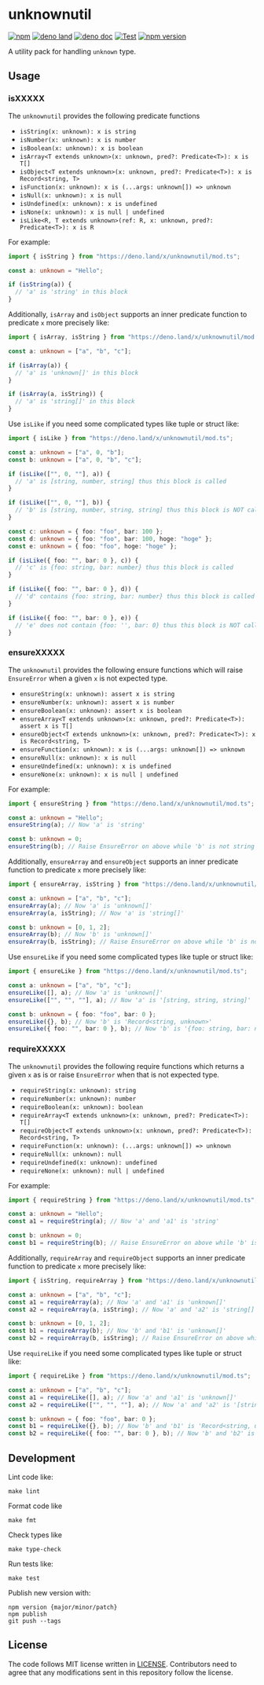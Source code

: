 # unknownutil

[![npm](http://img.shields.io/badge/available%20on-npm-lightgrey.svg?logo=npm&logoColor=white)](https://www.npmjs.com/package/unknownutil)
[![deno land](http://img.shields.io/badge/available%20on-deno.land/x-lightgrey.svg?logo=deno)](https://deno.land/x/unknownutil)
[![deno doc](https://doc.deno.land/badge.svg)](https://doc.deno.land/https/deno.land/x/unknownutil/mod.ts)
[![Test](https://github.com/lambdalisue/deno-unknownutil/workflows/Test/badge.svg)](https://github.com/lambdalisue/deno-unknownutil/actions?query=workflow%3ATest)
[![npm version](https://badge.fury.io/js/unknownutil.svg)](https://badge.fury.io/js/unknownutil)

A utility pack for handling `unknown` type.

[deno]: https://deno.land/

## Usage

### isXXXXX

The `unknownutil` provides the following predicate functions

- `isString(x: unknown): x is string`
- `isNumber(x: unknown): x is number`
- `isBoolean(x: unknown): x is boolean`
- `isArray<T extends unknown>(x: unknown, pred?: Predicate<T>): x is T[]`
- `isObject<T extends unknown>(x: unknown, pred?: Predicate<T>): x is Record<string, T>`
- `isFunction(x: unknown): x is (...args: unknown[]) => unknown`
- `isNull(x: unknown): x is null`
- `isUndefined(x: unknown): x is undefined`
- `isNone(x: unknown): x is null | undefined`
- `isLike<R, T extends unknown>(ref: R, x: unknown, pred?: Predicate<T>): x is R`

For example:

```typescript
import { isString } from "https://deno.land/x/unknownutil/mod.ts";

const a: unknown = "Hello";

if (isString(a)) {
  // 'a' is 'string' in this block
}
```

Additionally, `isArray` and `isObject` supports an inner predicate function to
predicate `x` more precisely like:

```typescript
import { isArray, isString } from "https://deno.land/x/unknownutil/mod.ts";

const a: unknown = ["a", "b", "c"];

if (isArray(a)) {
  // 'a' is 'unknown[]' in this block
}

if (isArray(a, isString)) {
  // 'a' is 'string[]' in this block
}
```

Use `isLike` if you need some complicated types like tuple or struct like:

```typescript
import { isLike } from "https://deno.land/x/unknownutil/mod.ts";

const a: unknown = ["a", 0, "b"];
const b: unknown = ["a", 0, "b", "c"];

if (isLike(["", 0, ""], a)) {
  // 'a' is [string, number, string] thus this block is called
}

if (isLike(["", 0, ""], b)) {
  // 'b' is [string, number, string, string] thus this block is NOT called
}

const c: unknown = { foo: "foo", bar: 100 };
const d: unknown = { foo: "foo", bar: 100, hoge: "hoge" };
const e: unknown = { foo: "foo", hoge: "hoge" };

if (isLike({ foo: "", bar: 0 }, c)) {
  // 'c' is {foo: string, bar: number} thus this block is called
}

if (isLike({ foo: "", bar: 0 }, d)) {
  // 'd' contains {foo: string, bar: number} thus this block is called
}

if (isLike({ foo: "", bar: 0 }, e)) {
  // 'e' does not contain {foo: '', bar: 0} thus this block is NOT called
}
```

### ensureXXXXX

The `unknownutil` provides the following ensure functions which will raise
`EnsureError` when a given `x` is not expected type.

- `ensureString(x: unknown): assert x is string`
- `ensureNumber(x: unknown): assert x is number`
- `ensureBoolean(x: unknown): assert x is boolean`
- `ensureArray<T extends unknown>(x: unknown, pred?: Predicate<T>): assert x is T[]`
- `ensureObject<T extends unknown>(x: unknown, pred?: Predicate<T>): x is Record<string, T>`
- `ensureFunction(x: unknown): x is (...args: unknown[]) => unknown`
- `ensureNull(x: unknown): x is null`
- `ensureUndefined(x: unknown): x is undefined`
- `ensureNone(x: unknown): x is null | undefined`

For example:

```typescript
import { ensureString } from "https://deno.land/x/unknownutil/mod.ts";

const a: unknown = "Hello";
ensureString(a); // Now 'a' is 'string'

const b: unknown = 0;
ensureString(b); // Raise EnsureError on above while 'b' is not string
```

Additionally, `ensureArray` and `ensureObject` supports an inner predicate
function to predicate `x` more precisely like:

```typescript
import { ensureArray, isString } from "https://deno.land/x/unknownutil/mod.ts";

const a: unknown = ["a", "b", "c"];
ensureArray(a); // Now 'a' is 'unknown[]'
ensureArray(a, isString); // Now 'a' is 'string[]'

const b: unknown = [0, 1, 2];
ensureArray(b); // Now 'b' is 'unknown[]'
ensureArray(b, isString); // Raise EnsureError on above while 'b' is not string array
```

Use `ensureLike` if you need some complicated types like tuple or struct like:

```typescript
import { ensureLike } from "https://deno.land/x/unknownutil/mod.ts";

const a: unknown = ["a", "b", "c"];
ensureLike([], a); // Now 'a' is 'unknown[]'
ensureLike(["", "", ""], a); // Now 'a' is '[string, string, string]'

const b: unknown = { foo: "foo", bar: 0 };
ensureLike({}, b); // Now 'b' is 'Record<string, unknown>'
ensureLike({ foo: "", bar: 0 }, b); // Now 'b' is '{foo: string, bar: number}'
```

### requireXXXXX

The `unknownutil` provides the following require functions which returns a given
`x` as is or raise `EnsureError` when that is not expected type.

- `requireString(x: unknown): string`
- `requireNumber(x: unknown): number`
- `requireBoolean(x: unknown): boolean`
- `requireArray<T extends unknown>(x: unknown, pred?: Predicate<T>): T[]`
- `requireObject<T extends unknown>(x: unknown, pred?: Predicate<T>): Record<string, T>`
- `requireFunction(x: unknown): (...args: unknown[]) => unknown`
- `requireNull(x: unknown): null`
- `requireUndefined(x: unknown): undefined`
- `requireNone(x: unknown): null | undefined`

For example:

```typescript
import { requireString } from "https://deno.land/x/unknownutil/mod.ts";

const a: unknown = "Hello";
const a1 = requireString(a); // Now 'a' and 'a1' is 'string'

const b: unknown = 0;
const b1 = requireString(b); // Raise EnsureError on above while 'b' is not string
```

Additionally, `requireArray` and `requireObject` supports an inner predicate
function to predicate `x` more precisely like:

```typescript
import { isString, requireArray } from "https://deno.land/x/unknownutil/mod.ts";

const a: unknown = ["a", "b", "c"];
const a1 = requireArray(a); // Now 'a' and 'a1' is 'unknown[]'
const a2 = requireArray(a, isString); // Now 'a' and 'a2' is 'string[]'

const b: unknown = [0, 1, 2];
const b1 = requireArray(b); // Now 'b' and 'b1' is 'unknown[]'
const b2 = requireArray(b, isString); // Raise EnsureError on above while 'b' is not string array
```

Use `requireLike` if you need some complicated types like tuple or struct like:

```typescript
import { requireLike } from "https://deno.land/x/unknownutil/mod.ts";

const a: unknown = ["a", "b", "c"];
const a1 = requireLike([], a); // Now 'a' and 'a1' is 'unknown[]'
const a2 = requireLike(["", "", ""], a); // Now 'a' and 'a2' is '[string, string, string]'

const b: unknown = { foo: "foo", bar: 0 };
const b1 = requireLike({}, b); // Now 'b' and 'b1' is 'Record<string, unknown>'
const b2 = requireLike({ foo: "", bar: 0 }, b); // Now 'b' and 'b2' is '{foo: string, bar: number}'
```

## Development

Lint code like:

```text
make lint
```

Format code like

```text
make fmt
```

Check types like

```text
make type-check
```

Run tests like:

```text
make test
```

Publish new version with:

```
npm version {major/minor/patch}
npm publish
git push --tags
```

## License

The code follows MIT license written in [LICENSE](./LICENSE). Contributors need
to agree that any modifications sent in this repository follow the license.
